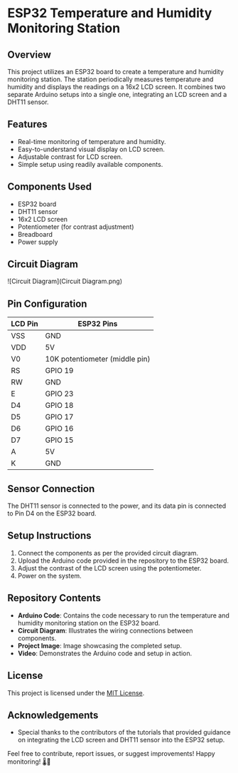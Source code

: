 # ESP32 Temperature and Humidity Monitoring Station



## Overview

This project utilizes an ESP32 board to create a temperature and humidity monitoring station. The station periodically measures temperature and humidity and displays the readings on a 16x2 LCD screen. It combines two separate Arduino setups into a single one, integrating an LCD screen and a DHT11 sensor.

## Features

- Real-time monitoring of temperature and humidity.
- Easy-to-understand visual display on LCD screen.
- Adjustable contrast for LCD screen.
- Simple setup using readily available components.

## Components Used

- ESP32 board
- DHT11 sensor
- 16x2 LCD screen
- Potentiometer (for contrast adjustment)
- Breadboard
- Power supply

## Circuit Diagram

![Circuit Diagram](Circuit Diagram.png)
## Pin Configuration

| LCD Pin | ESP32 Pins |
|---------|------------|
| VSS     | GND        |
| VDD     | 5V         |
| V0      | 10K potentiometer (middle pin) |
| RS      | GPIO 19    |
| RW      | GND        |
| E       | GPIO 23    |
| D4      | GPIO 18    |
| D5      | GPIO 17    |
| D6      | GPIO 16    |
| D7      | GPIO 15    |
| A       | 5V         |
| K       | GND        |

## Sensor Connection

The DHT11 sensor is connected to the power, and its data pin is connected to Pin D4 on the ESP32 board.

## Setup Instructions

1. Connect the components as per the provided circuit diagram.
2. Upload the Arduino code provided in the repository to the ESP32 board.
3. Adjust the contrast of the LCD screen using the potentiometer.
4. Power on the system.

## Repository Contents

- **Arduino Code**: Contains the code necessary to run the temperature and humidity monitoring station on the ESP32 board.
- **Circuit Diagram**: Illustrates the wiring connections between components.
- **Project Image**: Image showcasing the completed setup.
- **Video**: Demonstrates the Arduino code and setup in action.

## License

This project is licensed under the [MIT License](LICENSE).

## Acknowledgements

- Special thanks to the contributors of the tutorials that provided guidance on integrating the LCD screen and DHT11 sensor into the ESP32 setup.

Feel free to contribute, report issues, or suggest improvements! Happy monitoring! 🌡️🌿
